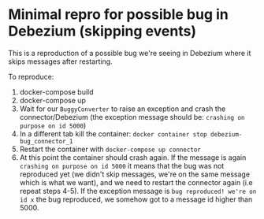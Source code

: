 # Minimal repro for possible bug in Debezium (skipping events)

This is a reproduction of a possible bug we're seeing in Debezium where it skips messages after restarting.

To reproduce:

1. docker-compose build
2. docker-compose up
3. Wait for our `BuggyConverter` to raise an exception and crash the connector/Debezium (the exception message should be: `crashing on purpose on id 5000`)
4. In a different tab kill the container: `docker container stop debezium-bug_connector_1`
5. Restart the container with `docker-compose up connector`
6. At this point the container should crash again. If the message is again `crashing on purpose on id 5000` it means that the bug was not reproduced yet (we didn't skip messages, we're on the same message which is what we want), and we need to restart the connector again (i.e repeat steps 4-5). If the exception message is `bug reproduced! we're on id x` the bug reproduced, we somehow got to a message id higher than 5000.